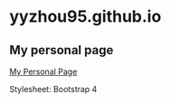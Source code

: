 # yyzhou95.github.io
## My personal page

[My Personal Page](https://yyzhou95.github.io)

Stylesheet: Bootstrap 4

